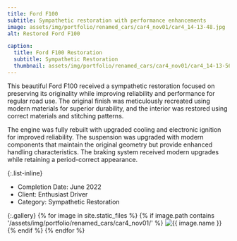 ```yaml
---
title: Ford F100
subtitle: Sympathetic restoration with performance enhancements
image: assets/img/portfolio/renamed_cars/car4_nov01/car4_14-13-48.jpg
alt: Restored Ford F100

caption:
  title: Ford F100 Restoration
  subtitle: Sympathetic Restoration
  thumbnail: assets/img/portfolio/renamed_cars/car4_nov01/car4_14-13-56.jpg
---
```

This beautiful Ford F100 received a sympathetic restoration focused on preserving its originality while improving reliability and performance for regular road use.
The original finish was meticulously recreated using modern materials for superior durability, and the interior was restored using correct materials and stitching patterns.

The engine was fully rebuilt with upgraded cooling and electronic ignition for improved reliability. The suspension was upgraded with modern components that maintain the original geometry but provide enhanced handling characteristics. The braking system received modern upgrades while retaining a period-correct appearance.

{:.list-inline}

- Completion Date: June 2022
- Client: Enthusiast Driver
- Category: Sympathetic Restoration

{:.gallery}
{% for image in site.static_files %}
  {% if image.path contains '/assets/img/portfolio/renamed_cars/car4_nov01/' %}
    <img src="{{ image.path }}" alt="{{ image.name }}" class="img-fluid" />
  {% endif %}
{% endfor %}
